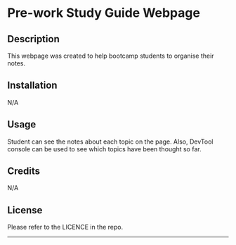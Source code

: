 # Pre-work Study Guide Webpage

## Description

This webpage was created to help bootcamp students to organise their notes.


## Installation

N/A
## Usage

Student can see the notes about each topic on the page. Also, DevTool console can be used to see which topics have been thought so far.

## Credits

N/A

## License

Please refer to the LICENCE in the repo.

---
